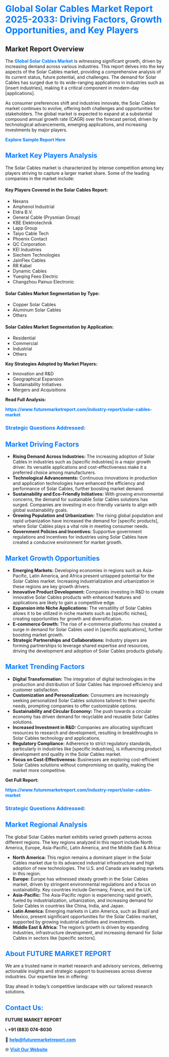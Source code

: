 <h1 style="color: #007BFF;">Global Solar Cables Market Report 2025-2033: Driving Factors, Growth Opportunities, and Key Players</h1>

<section id="overview">
<h2>Market Report Overview</h2>
<p>The <a href="https://www.futuremarketreport.com/industry-report/solar-cables-market" style="color: #007BFF; text-decoration: none;"><strong>Global Solar Cables Market</strong></a> is witnessing significant growth, driven by increasing demand across various industries. This report delves into the key aspects of the Solar Cables market, providing a comprehensive analysis of its current status, future potential, and challenges. The demand for Solar Cables has surged due to its wide-ranging applications in industries such as [insert industries], making it a critical component in modern-day [applications].</p>
<p>As consumer preferences shift and industries innovate, the Solar Cables market continues to evolve, offering both challenges and opportunities for stakeholders. The global market is expected to expand at a substantial compound annual growth rate (CAGR) over the forecast period, driven by technological advancements, emerging applications, and increasing investments by major players.</p>
</section>

<section id="overview">
<p><a href="https://www.futuremarketreport.com/request-sample/reportId=41636" style="color: #007BFF; text-decoration: none;"><strong>Explore Sample Report Here</strong></a></p>
</section>

<section id="key-players">
<h2 style="color: #007BFF;">Market Key Players Analysis</h2>
<p>The Solar Cables market is characterized by intense competition among key players striving to capture a larger market share. Some of the leading companies in the market include:</p>
<h4>Key Players Covered in the Solar Cables Report:</h4>
<ul><li>Nexans</li><li>Amphenol Industrial</li><li>Eldra B.V.</li><li>General Cable (Prysmian Group)</li><li>KBE Elektrotechnik</li><li>Lapp Group</li><li>Taiyo Cable Tech</li><li>Phoenix Contact</li><li>QC Corporation</li><li>KEI Industries</li><li>Siechem Technologies</li><li>JainFlex Cables</li><li>RR Kabel</li><li>Dynamic Cables</li><li>Yueqing Feeo Electric</li><li>Changzhou Painuo Electronic</li></ul>
<h4>Solar Cables Market Segmentation by Type:</h4>
<ul><li>Copper Solar Cables</li><li>Aluminum Solar Cables</li><li>Others</li></ul>

<h4>Solar Cables Market Segmentation by Application:</h4>
<ul><li>Residential</li><li>Commercial</li><li>Industrial</li><li>Others</li></ul>
<p><strong>Key Strategies Adopted by Market Players:</strong></p>
<ul>
<li>Innovation and R&D</li>
<li>Geographical Expansion</li>
<li>Sustainability Initiatives</li>
<li>Mergers and Acquisitions</li>
</ul>
</section>

<section>
<p><strong>Read Full Analysis: </strong></p><a href="https://www.futuremarketreport.com/industry-report/solar-cables-market" style="color: #007BFF; text-decoration: none;"><strong>https://www.futuremarketreport.com/industry-report/solar-cables-market</strong></a>
<h3 style="color: #007BFF;">Strategic Questions Addressed:</h3>
</section>

<section id="driving-factors">
<h2 style="color: #007BFF;">Market Driving Factors</h2>
<ul>
<li><strong>Rising Demand Across Industries:</strong> The increasing adoption of Solar Cables in industries such as [specific industries] is a major growth driver. Its versatile applications and cost-effectiveness make it a preferred choice among manufacturers.</li>
<li><strong>Technological Advancements:</strong> Continuous innovations in production and application technologies have enhanced the efficiency and performance of Solar Cables, further boosting market demand.</li>
<li><strong>Sustainability and Eco-Friendly Initiatives:</strong> With growing environmental concerns, the demand for sustainable Solar Cables solutions has surged. Companies are investing in eco-friendly variants to align with global sustainability goals.</li>
<li><strong>Growing Population and Urbanization:</strong> The rising global population and rapid urbanization have increased the demand for [specific products], where Solar Cables plays a vital role in meeting consumer needs.</li>
<li><strong>Government Policies and Incentives:</strong> Supportive government regulations and incentives for industries using Solar Cables have created a conducive environment for market growth.</li>
</ul>
</section>

<section id="growth-opportunities">
<h2 style="color: #007BFF;">Market Growth Opportunities</h2>
<ul>
<li><strong>Emerging Markets:</strong> Developing economies in regions such as Asia-Pacific, Latin America, and Africa present untapped potential for the Solar Cables market. Increasing industrialization and urbanization in these regions are key growth drivers.</li>
<li><strong>Innovative Product Development:</strong> Companies investing in R&D to create innovative Solar Cables products with enhanced features and applications are likely to gain a competitive edge.</li>
<li><strong>Expansion into Niche Applications:</strong> The versatility of Solar Cables allows it to be utilized in niche markets such as [specific niches], creating opportunities for growth and diversification.</li>
<li><strong>E-commerce Growth:</strong> The rise of e-commerce platforms has created a surge in demand for Solar Cables used in [specific applications], further boosting market growth.</li>
<li><strong>Strategic Partnerships and Collaborations:</strong> Industry players are forming partnerships to leverage shared expertise and resources, driving the development and adoption of Solar Cables products globally.</li>
</ul>
</section>

<section id="trending-factors">
<h2 style="color: #007BFF;">Market Trending Factors</h2>
<ul>
<li><strong>Digital Transformation:</strong> The integration of digital technologies in the production and distribution of Solar Cables has improved efficiency and customer satisfaction.</li>
<li><strong>Customization and Personalization:</strong> Consumers are increasingly seeking personalized Solar Cables solutions tailored to their specific needs, prompting companies to offer customizable options.</li>
<li><strong>Sustainability and Circular Economy:</strong> The push towards a circular economy has driven demand for recyclable and reusable Solar Cables solutions.</li>
<li><strong>Increased Investment in R&D:</strong> Companies are allocating significant resources to research and development, resulting in breakthroughs in Solar Cables technology and applications.</li>
<li><strong>Regulatory Compliance:</strong> Adherence to strict regulatory standards, particularly in industries like [specific industries], is influencing product development and quality in the Solar Cables market.</li>
<li><strong>Focus on Cost-Effectiveness:</strong> Businesses are exploring cost-efficient Solar Cables solutions without compromising on quality, making the market more competitive.</li>
</ul>
</section>

<section>
<p><strong>Get Full Report: </strong></p><a href="https://www.futuremarketreport.com/industry-report/solar-cables-market" style="color: #007BFF; text-decoration: none;"><strong>https://www.futuremarketreport.com/industry-report/solar-cables-market</strong></a>
<h3 style="color: #007BFF;">Strategic Questions Addressed:</h3>
</section>


<section id="regional-analysis">
<h2 style="color: #007BFF;">Market Regional Analysis</h2>
<p>The global Solar Cables market exhibits varied growth patterns across different regions. The key regions analyzed in this report include North America, Europe, Asia-Pacific, Latin America, and the Middle East & Africa:</p>
<ul>
<li><strong>North America:</strong> This region remains a dominant player in the Solar Cables market due to its advanced industrial infrastructure and high adoption of new technologies. The U.S. and Canada are leading markets in this region.</li>
<li><strong>Europe:</strong> Europe has witnessed steady growth in the Solar Cables market, driven by stringent environmental regulations and a focus on sustainability. Key countries include Germany, France, and the U.K.</li>
<li><strong>Asia-Pacific:</strong> The Asia-Pacific region is experiencing rapid growth, fueled by industrialization, urbanization, and increasing demand for Solar Cables in countries like China, India, and Japan.</li>
<li><strong>Latin America:</strong> Emerging markets in Latin America, such as Brazil and Mexico, present significant opportunities for the Solar Cables market, supported by growing industrial activities and investments.</li>
<li><strong>Middle East & Africa:</strong> The region’s growth is driven by expanding industries, infrastructure development, and increasing demand for Solar Cables in sectors like [specific sectors].</li>
</ul>
</section>

<footer>
<h2 style="color: #007BFF;">About FUTURE MARKET REPORT</h2>
<p>We are a trusted name in market research and advisory services, delivering actionable insights and strategic support to businesses across diverse industries. Our expertise lies in offering:</p>

<p>Stay ahead in today’s competitive landscape with our tailored research solutions.</p>

<h2 style="color: #007BFF;">Contact Us:</h2>
<p><strong>FUTURE MARKET REPORT</strong></p>
<p>📞 <strong>+91 (883) 074-8030</strong></p>
<p>📧 <strong><a href="mailto:help@futuremarketreport.com" style="color: #007BFF;">help@futuremarketreport.com</a></strong></p>
<p>🌐 <strong><a href="https://www.futuremarketreport.com/" style="color: #007BFF;">Visit Our Website</a></strong></p>
</footer>